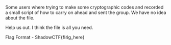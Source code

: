 Some users where trying to make some cryptographic codes and recorded a small script of how to carry on ahead and sent the group.
We have no idea about the file.

Help us out. I think the file is all you need.

Flag Format - ShadowCTF{fl4g_here}